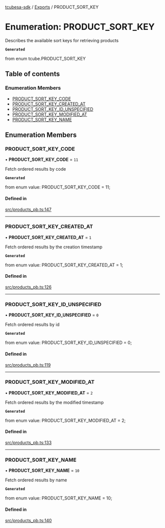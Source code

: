 [tcubesa-sdk](../README.md) / [Exports](../modules.md) / PRODUCT\_SORT\_KEY

# Enumeration: PRODUCT\_SORT\_KEY

Describes the available sort keys for retrieving products

**`Generated`**

from enum tcube.PRODUCT_SORT_KEY

## Table of contents

### Enumeration Members

- [PRODUCT\_SORT\_KEY\_CODE](PRODUCT_SORT_KEY.md#product_sort_key_code)
- [PRODUCT\_SORT\_KEY\_CREATED\_AT](PRODUCT_SORT_KEY.md#product_sort_key_created_at)
- [PRODUCT\_SORT\_KEY\_ID\_UNSPECIFIED](PRODUCT_SORT_KEY.md#product_sort_key_id_unspecified)
- [PRODUCT\_SORT\_KEY\_MODIFIED\_AT](PRODUCT_SORT_KEY.md#product_sort_key_modified_at)
- [PRODUCT\_SORT\_KEY\_NAME](PRODUCT_SORT_KEY.md#product_sort_key_name)

## Enumeration Members

### PRODUCT\_SORT\_KEY\_CODE

• **PRODUCT\_SORT\_KEY\_CODE** = ``11``

Fetch ordered results by code

**`Generated`**

from enum value: PRODUCT_SORT_KEY_CODE = 11;

#### Defined in

[src/products_pb.ts:147](https://github.com/TCUBEAI-TECHNOLOGIES-PRIVATE-LIMITED/ts-sdk/blob/d89536e/src/products_pb.ts#L147)

___

### PRODUCT\_SORT\_KEY\_CREATED\_AT

• **PRODUCT\_SORT\_KEY\_CREATED\_AT** = ``1``

Fetch ordered results by the creation timestamp

**`Generated`**

from enum value: PRODUCT_SORT_KEY_CREATED_AT = 1;

#### Defined in

[src/products_pb.ts:126](https://github.com/TCUBEAI-TECHNOLOGIES-PRIVATE-LIMITED/ts-sdk/blob/d89536e/src/products_pb.ts#L126)

___

### PRODUCT\_SORT\_KEY\_ID\_UNSPECIFIED

• **PRODUCT\_SORT\_KEY\_ID\_UNSPECIFIED** = ``0``

Fetch ordered results by id

**`Generated`**

from enum value: PRODUCT_SORT_KEY_ID_UNSPECIFIED = 0;

#### Defined in

[src/products_pb.ts:119](https://github.com/TCUBEAI-TECHNOLOGIES-PRIVATE-LIMITED/ts-sdk/blob/d89536e/src/products_pb.ts#L119)

___

### PRODUCT\_SORT\_KEY\_MODIFIED\_AT

• **PRODUCT\_SORT\_KEY\_MODIFIED\_AT** = ``2``

Fetch ordered results by the modified timestamp

**`Generated`**

from enum value: PRODUCT_SORT_KEY_MODIFIED_AT = 2;

#### Defined in

[src/products_pb.ts:133](https://github.com/TCUBEAI-TECHNOLOGIES-PRIVATE-LIMITED/ts-sdk/blob/d89536e/src/products_pb.ts#L133)

___

### PRODUCT\_SORT\_KEY\_NAME

• **PRODUCT\_SORT\_KEY\_NAME** = ``10``

Fetch ordered results by name

**`Generated`**

from enum value: PRODUCT_SORT_KEY_NAME = 10;

#### Defined in

[src/products_pb.ts:140](https://github.com/TCUBEAI-TECHNOLOGIES-PRIVATE-LIMITED/ts-sdk/blob/d89536e/src/products_pb.ts#L140)
